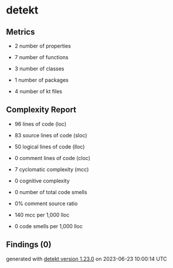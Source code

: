 # detekt

## Metrics

* 2 number of properties

* 7 number of functions

* 3 number of classes

* 1 number of packages

* 4 number of kt files

## Complexity Report

* 96 lines of code (loc)

* 83 source lines of code (sloc)

* 50 logical lines of code (lloc)

* 0 comment lines of code (cloc)

* 7 cyclomatic complexity (mcc)

* 0 cognitive complexity

* 0 number of total code smells

* 0% comment source ratio

* 140 mcc per 1,000 lloc

* 0 code smells per 1,000 lloc

## Findings (0)

generated with [detekt version 1.23.0](https://detekt.dev/) on 2023-06-23 10:00:14 UTC
